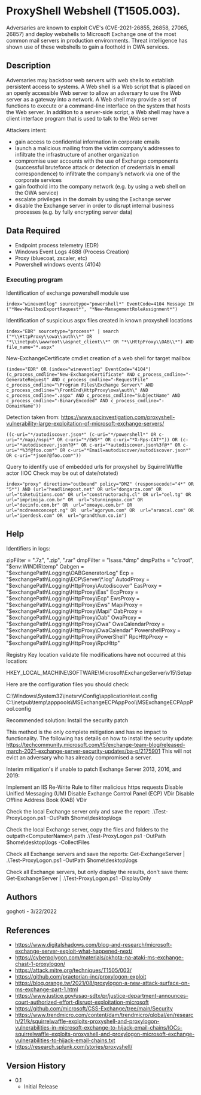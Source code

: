 # ProxyShell Webshell (T1505.003).

Adversaries are known to exploit CVE's (CVE-2021-26855, 26858, 27065, 26857) and deploy webshells to Microsoft Exchange one of the most common mail servers in production environments. Threat intelligence has shown use of these webshells to gain a foothold in OWA services. 

## Description

Adversaries may backdoor web servers with web shells to establish persistent access to systems. A Web shell is a Web script that is placed on an openly accessible Web server to allow an adversary to use the Web server as a gateway into a network. A Web shell may provide a set of functions to execute or a command-line interface on the system that hosts the Web server. In addition to a server-side script, a Web shell may have a client interface program that is used to talk to the Web server 

Attackers intent:

- gain access to confidential information in corporate emails
- launch a malicious mailing from the victim company’s addresses to infiltrate the infrastructure of another organization
- compromise user accounts with the use of Exchange components (successful bruteforce attack or detection of credentials in email correspondence) to infiltrate the company’s network via one of the corporate services
- gain foothold into the company network (e.g. by using a web shell on the OWA service)
- escalate privileges in the domain by using the Exchange server
- disable the Exchange server in order to disrupt internal business processes (e.g. by fully encrypting server data)

## Data Required 

- Endpoint process telemetry (EDR)
- Windows Event Logs 4688 (Process Creation)
- Proxy (bluecoat, zscaler, etc)
- Powershell windows events (4104)

### Executing program

Identification of exchange powershell module use

```
index="wineventlog" sourcetype="powershell*" EventCode=4104 Message IN ("*New-MailboxExportRequest*", "*New-ManagementRoleAssignment*") 
```

Identification of suspicious aspx files created in known proxyshell locations

```
index="EDR" sourcetype="process*" | search ("*\\HttpProxy\\owa\\auth\\*" OR "*\\inetpub\\wwwroot\\aspnet_client\\*" OR "*\\HttpProxy\\OAB\\*") AND file_name="*.aspx" 
```

New-ExchangeCertificate cmdlet creation of a web shell for target mailbox 

```
(index="EDR" OR (index="wineventlog" EventCode="4104") (c_process_cmdline="New-ExchangeCertificate" AND c_process_cmdline="-GenerateRequest" AND c_process_cmdline="-RequestFile" c_process_cmdline="\Program Files\Exchange Server\" AND c_process_cmdline="\FrontEnd\HttpProxy\owa\auth\" AND c_process_cmdline=".aspx" AND c_process_cmdline="SubjectName" AND c_process_cmdline="-BinaryEncoded" AND c_process_cmdline="-DomainName"))
```

Detection taken from: https://www.socinvestigation.com/proxyshell-vulnerability-large-exploitation-of-microsoft-exchange-servers/

```
((c-uri="*/autodiscover.json*" (c-uri="*/powershell*" OR c-uri="*/mapi/nspi*" OR c-uri="*/EWS*" OR c-uri="*X-Rps-CAT*")) OR (c-uri="*autodiscover.json?@*" OR c-uri="*autodiscover.json%3f@*" OR c-uri="*%3f@foo.com*" OR c-uri="*Email=autodiscover/autodiscover.json*" OR c-uri="*json?@foo.com*"))
```

Query to identify use of embedded urls for proxyshell by SquirrelWaffle actor (IOC Check may be out of date/rotated)

```
index="proxy" direction="outbound" policy="DMZ" (responsecode!="4*" OR "5*") AND (url="headlinepost.net" OR url="dongarza.com" OR url="taketuitions.com" OR url="constructorachg.cl" OR url="oel.tg" OR  url="imprimija.com.br" OR  url="stunningmax.com" OR  url="decinfo.com.br" OR  url="omoaye.com.br" OR  url="mcdreamconcept.ng" OR  url="agoryum.com" OR  url="arancal.com" OR  url="iperdesk.com" OR  url="grandthum.co.in")
```

## Help

Identifiers in logs:

zipFilter = ".7z", ".zip", ".rar"
dmpFilter = "lsass.*dmp"
dmpPaths = "c:\root", "$env:WINDIR\temp"
Oabgen = "$exchangePath\Logging\OABGeneratorLog" 
Ecp = "$exchangePath\Logging\ECP\Server\*.log" 
 AutodProxy = "$exchangePath\Logging\HttpProxy\Autodiscover" 
EasProxy = "$exchangePath\Logging\HttpProxy\Eas" 
EcpProxy = "$exchangePath\Logging\HttpProxy\Ecp" 
EwsProxy = "$exchangePath\Logging\HttpProxy\Ews" 
MapiProxy = "$exchangePath\Logging\HttpProxy\Mapi" 
OabProxy = "$exchangePath\Logging\HttpProxy\Oab" 
OwaProxy = "$exchangePath\Logging\HttpProxy\Owa" 
OwaCalendarProxy = "$exchangePath\Logging\HttpProxy\OwaCalendar" 
PowershellProxy = "$exchangePath\Logging\HttpProxy\PowerShell" 
RpcHttpProxy = "$exchangePath\Logging\HttpProxy\RpcHttp" 

Registry Key location validate file modifications have not occurred at this location:

HKEY_LOCAL_MACHINE\SOFTWARE\Microsoft\ExchangeServer\v15\Setup 

Here are the configuration files you should check:

C:\Windows\System32\inetsrv\Config\applicationHost.config
C:\inetpub\temp\apppools\MSExchangeECPAppPool\MSExchangeECPAppPool.config

Recommended solution: Install the security patch

This method is the only complete mitigation and has no impact to functionality.
The following has details on how to install the security update: https://techcommunity.microsoft.com/t5/exchange-team-blog/released-march-2021-exchange-server-security-updates/ba-p/2175901
This will not evict an adversary who has already compromised a server.

Interim mitigation's if unable to patch Exchange Server 2013, 2016, and 2019:

Implement an IIS Re-Write Rule to filter malicious https requests
Disable Unified Messaging (UM)
Disable Exchange Control Panel (ECP) VDir
Disable Offline Address Book (OAB) VDir

Check the local Exchange server only and save the report:
.\Test-ProxyLogon.ps1 -OutPath $home\desktop\logs

Check the local Exchange server, copy the files and folders to the outpath\<ComputerName>\ path
.\Test-ProxyLogon.ps1 -OutPath $home\desktop\logs -CollectFiles

Check all Exchange servers and save the reports:
Get-ExchangeServer | .\Test-ProxyLogon.ps1 -OutPath $home\desktop\logs

Check all Exchange servers, but only display the results, don't save them:
Get-ExchangeServer | .\Test-ProxyLogon.ps1 -DisplayOnly

## Authors

goghoti - 3/22/2022

## References

- https://www.digitalshadows.com/blog-and-research/microsoft-exchange-server-exploit-what-happened-next/
- https://cyberpolygon.com/materials/okhota-na-ataki-ms-exchange-chast-1-proxylogon/
- https://attack.mitre.org/techniques/T1505/003/
- https://github.com/praetorian-inc/proxylogon-exploit
- https://blog.orange.tw/2021/08/proxylogon-a-new-attack-surface-on-ms-exchange-part-1.html
- https://www.justice.gov/usao-sdtx/pr/justice-department-announces-court-authorized-effort-disrupt-exploitation-microsoft
- https://github.com/microsoft/CSS-Exchange/tree/main/Security
- https://www.trendmicro.com/content/dam/trendmicro/global/en/research/21/k/squirrelwaffle-exploits-proxyshell-and-proxylogon-vulnerabilities-in-microsoft-exchange-to-hijack-email-chains/IOCs-squirrelwaffle-exploits-proxyshell-and-proxylogon-microsoft-exchange-vulnerabilities-to-hijack-email-chains.txt
- https://research.splunk.com/stories/proxyshell/

## Version History

* 0.1
    * Initial Release